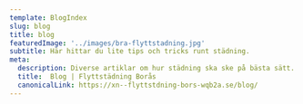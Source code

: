 ```yaml
---
template: BlogIndex
slug: blog
title: blog
featuredImage: '../images/bra-flyttstadning.jpg'
subtitle: Här hittar du lite tips och tricks runt städning.
meta:
  description: Diverse artiklar om hur städning ska ske på bästa sätt.
  title:  Blog | Flyttstädning Borås
  canonicalLink: https://xn--flyttstdning-bors-wqb2a.se/blog/
---
```

